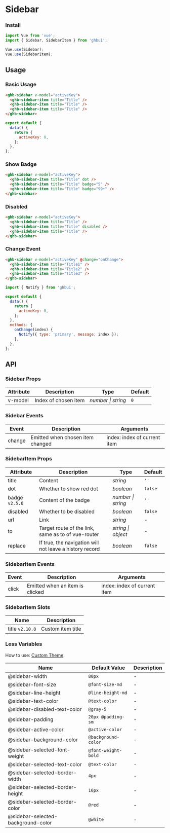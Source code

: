 # Sidebar

### Install

```js
import Vue from 'vue';
import { Sidebar, SidebarItem } from 'ghbui';

Vue.use(Sidebar);
Vue.use(SidebarItem);
```

## Usage

### Basic Usage

```html
<ghb-sidebar v-model="activeKey">
  <ghb-sidebar-item title="Title" />
  <ghb-sidebar-item title="Title" />
  <ghb-sidebar-item title="Title" />
</ghb-sidebar>
```

```js
export default {
  data() {
    return {
      activeKey: 0,
    };
  },
};
```

### Show Badge

```html
<ghb-sidebar v-model="activeKey">
  <ghb-sidebar-item title="Title" dot />
  <ghb-sidebar-item title="Title" badge="5" />
  <ghb-sidebar-item title="Title" badge="99+" />
</ghb-sidebar>
```

### Disabled

```html
<ghb-sidebar v-model="activeKey">
  <ghb-sidebar-item title="Title" />
  <ghb-sidebar-item title="Title" disabled />
  <ghb-sidebar-item title="Title" />
</ghb-sidebar>
```

### Change Event

```html
<ghb-sidebar v-model="activeKey" @change="onChange">
  <ghb-sidebar-item title="Title1" />
  <ghb-sidebar-item title="Title2" />
  <ghb-sidebar-item title="Title3" />
</ghb-sidebar>
```

```js
import { Notify } from 'ghbui';

export default {
  data() {
    return {
      activeKey: 0,
    };
  },
  methods: {
    onChange(index) {
      Notify({ type: 'primary', message: index });
    },
  },
};
```

## API

### Sidebar Props

| Attribute | Description          | Type               | Default |
| --------- | -------------------- | ------------------ | ------- |
| v-model   | Index of chosen item | _number \| string_ | `0`     |

### Sidebar Events

| Event  | Description                      | Arguments                    |
| ------ | -------------------------------- | ---------------------------- |
| change | Emitted when chosen item changed | index: index of current item |

### SidebarItem Props

| Attribute | Description | Type | Default |
| --- | --- | --- | --- |
| title | Content | _string_ | `''` |
| dot | Whether to show red dot | _boolean_ | `false` |
| badge `v2.5.6` | Content of the badge | _number \| string_ | `''` |
| disabled | Whether to be disabled | _boolean_ | `false` |
| url | Link | _string_ | - |
| to | Target route of the link, same as to of vue-router | _string \| object_ | - |
| replace | If true, the navigation will not leave a history record | _boolean_ | `false` |

### SidebarItem Events

| Event | Description                     | Arguments                    |
| ----- | ------------------------------- | ---------------------------- |
| click | Emitted when an item is clicked | index: index of current item |

### SidebarItem Slots

| Name            | Description       |
| --------------- | ----------------- |
| title `v2.10.8` | Custom item title |

### Less Variables

How to use: [Custom Theme](#/en-US/theme).

| Name                               | Default Value       | Description |
| ---------------------------------- | ------------------- | ----------- |
| @sidebar-width                     | `80px`              | -           |
| @sidebar-font-size                 | `@font-size-md`     | -           |
| @sidebar-line-height               | `@line-height-md`   | -           |
| @sidebar-text-color                | `@text-color`       | -           |
| @sidebar-disabled-text-color       | `@gray-5`           | -           |
| @sidebar-padding                   | `20px @padding-sm`  | -           |
| @sidebar-active-color              | `@active-color`     | -           |
| @sidebar-background-color          | `@background-color` | -           |
| @sidebar-selected-font-weight      | `@font-weight-bold` | -           |
| @sidebar-selected-text-color       | `@text-color`       | -           |
| @sidebar-selected-border-width     | `4px`               | -           |
| @sidebar-selected-border-height    | `16px`              | -           |
| @sidebar-selected-border-color     | `@red`              | -           |
| @sidebar-selected-background-color | `@white`            | -           |
